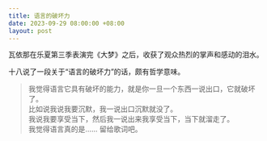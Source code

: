 ```yaml
---
title: 语言的破坏力
date: 2023-09-29 08:00:00 +08:00
layout: post
---
```


瓦依那在乐夏第三季表演完《大梦》之后，收获了观众热烈的掌声和感动的泪水。

十八说了一段关于“语言的破坏力”的话，颇有哲学意味。

> 我觉得语言它具有破坏的能力，就是你一旦一个东西一说出口，它就破坏了。<br>
> 比如说我说我要沉默，我一说出口沉默就没了。<br>
> 我说我要享受当下，然后我一说出来我享受当下，当下就溜走了。<br>
> 我觉得语言真的是…… 留给歌词吧。
